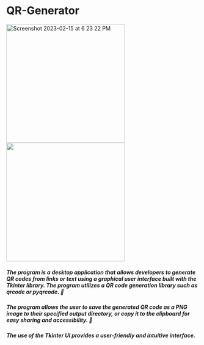 # QR-Generator

<img width="310" alt="Screenshot 2023-02-15 at 6 23 22 PM" src="https://user-images.githubusercontent.com/79900070/219138906-113626df-af05-45bf-b40b-41f792218c20.png"> <img width="310" src="https://user-images.githubusercontent.com/79900070/219139750-c2e90546-5386-4199-a514-c71085bc998a.png">


##### The program is a desktop application that allows developers to generate QR codes from links or text using a graphical user interface built with the Tkinter library. The program utilizes a QR code generation library such as qrcode or pyqrcode. 🐍 

##### The program allows the user to save the generated QR code as a PNG image to their specified output directory, or copy it to the clipboard for easy sharing and accessibility. 💾

##### The use of the Tkinter UI provides a user-friendly and intuitive interface. 
